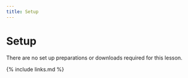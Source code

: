 ```yaml
---
title: Setup
---
```

# Setup
There are no set up preparations or downloads required for this lesson.


{% include links.md %}
